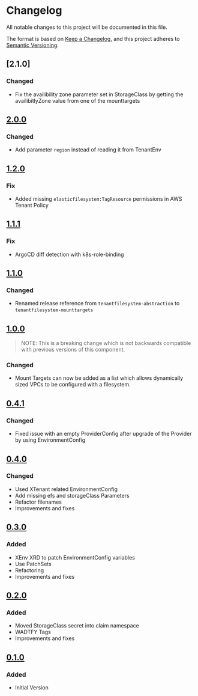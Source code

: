 # Changelog

All notable changes to this project will be documented in this file.

The format is based on [Keep a Changelog](https://keepachangelog.com/en/1.0.0/),
and this project adheres to [Semantic Versioning](https://semver.org/spec/v2.0.0.html).

## [2.1.0]
### Changed

* Fix the availibility zone parameter set in StorageClass by getting the availibitlyZone value from one of the mounttargets 

## [2.0.0]
### Changed

* Add parameter `region` instead of reading it from TenantEnv

## [1.2.0]
### Fix

* Added missing `elasticfilesystem:TagResource` permissions in AWS Tenant Policy 

## [1.1.1]

### Fix

* ArgoCD diff detection with k8s-role-binding

## [1.1.0]

### Changed

* Renamed release reference from `tenantfilesystem-abstraction` to `tenantfilesystem-mounttargets`

## [1.0.0]

> NOTE: This is a breaking change which is not backwards compatible with previous versions of this component.

### Changed

* Mount Targets can now be added as a list which allows dynamically sized VPCs to be configured with a filesystem.

## [0.4.1]

### Changed

* Fixed issue with an empty ProviderConfig after upgrade of the Provider by using EnvironmentConfig 

## [0.4.0]

### Changed

* Used XTenant related EnvironmentConfig
* Add missing efs and storageClass Parameters
* Refactor filenames
* Improvements and fixes

## [0.3.0]

### Added

* XEnv XRD to patch EnvironmentConfig variables
* Use PatchSets
* Refactoring
* Improvements and fixes

## [0.2.0]

### Added

* Moved StorageClass secret into claim namespace
* WADTFY Tags
* Improvements and fixes

## [0.1.0]

### Added

* Initial Version

[2.0.0]: https://github.com/DVPE-cloud/wadtfy-custom-components/tree/tenant-filesystem-2.0.0-v1beta1/charts/v1beta1/tenantfilesystem
[1.2.0]: https://github.com/DVPE-cloud/wadtfy-custom-components/tree/tenant-filesystem-1.2.0-v1beta1/charts/v1beta1/tenantfilesystem
[1.1.1]: https://github.com/DVPE-cloud/wadtfy-custom-components/tree/tenant-filesystem-1.1.1-v1beta1/charts/v1beta1/tenantfilesystem
[1.1.0]: https://github.com/DVPE-cloud/wadtfy-custom-components/tree/tenant-filesystem-1.1.0-v1beta1/charts/v1beta1/tenantfilesystem
[1.0.0]: https://github.com/DVPE-cloud/wadtfy-custom-components/tree/tenant-filesystem-1.0.0-v1beta1/charts/v1beta1/tenantfilesystem
[0.4.1]: https://github.com/DVPE-cloud/wadtfy-custom-components/tree/tenant-filesystem-0.4.1-v1beta1/charts/v1beta1/tenantfilesystem
[0.4.0]: https://github.com/DVPE-cloud/wadtfy-custom-components/tree/tenant-filesystem-0.4.0-v1beta1/charts/v1beta1/tenantfilesystem
[0.3.0]: https://github.com/DVPE-cloud/wadtfy-custom-components/tree/tenantfilesystem-0.3.0/charts/tenantfilesystem
[0.2.0]: https://github.com/DVPE-cloud/wadtfy-custom-components/tree/tenantfilesystem-0.2.0/charts/tenantfilesystem
[0.1.0]: https://github.com/DVPE-cloud/wadtfy-custom-components/tree/charts/v1beta1/tenantfilesystem


